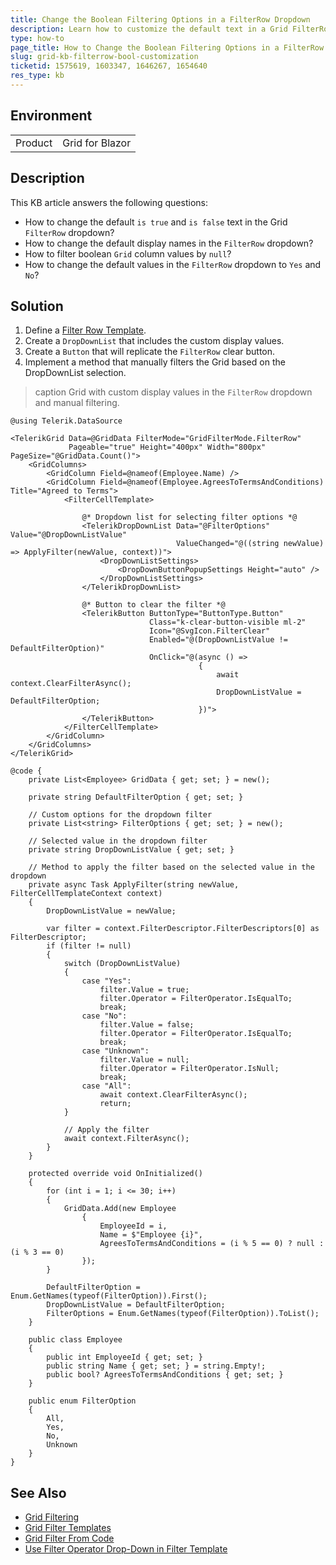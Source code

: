 ```yaml
---
title: Change the Boolean Filtering Options in a FilterRow Dropdown
description: Learn how to customize the default text in a Grid FilterRow dropdown list, including changing is true and is false to Yes and No, modifying the FilterRow dropdown list display names, and filtering the boolean column values by null for a more user-friendly and tailored filtering experience.
type: how-to
page_title: How to Change the Boolean Filtering Options in a FilterRow Dropdown
slug: grid-kb-filterrow-bool-customization
ticketid: 1575619, 1603347, 1646267, 1654640
res_type: kb
---
```


## Environment

<table>
    <tbody>
        <tr>
            <td>Product</td>
            <td>Grid for Blazor</td>
        </tr>
    </tbody>
</table>

## Description

This KB article answers the following questions:

* How to change the default `is true` and `is false` text in the Grid `FilterRow` dropdown?
* How to change the default display names in the `FilterRow` dropdown?
* How to filter boolean `Grid` column values by `null`?
* How to change the default values in the `FilterRow` dropdown to `Yes` and `No`?

## Solution

1. Define a [Filter Row Template](slug://grid-templates-filter#filter-row-template).
1. Create a `DropDownList` that includes the custom display values.
1. Create a `Button` that will replicate the `FilterRow` clear button.
1. Implement a method that manually filters the Grid based on the DropDownList selection.

>caption Grid with custom display values in the `FilterRow` dropdown and manual filtering.

````RAZOR
@using Telerik.DataSource

<TelerikGrid Data=@GridData FilterMode="GridFilterMode.FilterRow"
             Pageable="true" Height="400px" Width="800px" PageSize="@GridData.Count()">
    <GridColumns>
        <GridColumn Field=@nameof(Employee.Name) />
        <GridColumn Field=@nameof(Employee.AgreesToTermsAndConditions) Title="Agreed to Terms">
            <FilterCellTemplate>

                @* Dropdown list for selecting filter options *@
                <TelerikDropDownList Data="@FilterOptions" Value="@DropDownListValue"
                                     ValueChanged="@((string newValue) => ApplyFilter(newValue, context))">
                    <DropDownListSettings>
                        <DropDownButtonPopupSettings Height="auto" />
                    </DropDownListSettings>
                </TelerikDropDownList>

                @* Button to clear the filter *@
                <TelerikButton ButtonType="ButtonType.Button"
                               Class="k-clear-button-visible ml-2"
                               Icon="@SvgIcon.FilterClear"
                               Enabled="@(DropDownListValue != DefaultFilterOption)"
                               OnClick="@(async () =>
                                          {
                                              await context.ClearFilterAsync();
                                              DropDownListValue = DefaultFilterOption;
                                          })">
                </TelerikButton>
            </FilterCellTemplate>
        </GridColumn>
    </GridColumns>
</TelerikGrid>

@code {
    private List<Employee> GridData { get; set; } = new();

    private string DefaultFilterOption { get; set; }

    // Custom options for the dropdown filter
    private List<string> FilterOptions { get; set; } = new();

    // Selected value in the dropdown filter
    private string DropDownListValue { get; set; }

    // Method to apply the filter based on the selected value in the dropdown
    private async Task ApplyFilter(string newValue, FilterCellTemplateContext context)
    {
        DropDownListValue = newValue;

        var filter = context.FilterDescriptor.FilterDescriptors[0] as FilterDescriptor;
        if (filter != null)
        {
            switch (DropDownListValue)
            {
                case "Yes":
                    filter.Value = true;
                    filter.Operator = FilterOperator.IsEqualTo;
                    break;
                case "No":
                    filter.Value = false;
                    filter.Operator = FilterOperator.IsEqualTo;
                    break;
                case "Unknown":
                    filter.Value = null;
                    filter.Operator = FilterOperator.IsNull;
                    break;
                case "All":
                    await context.ClearFilterAsync();
                    return;
            }

            // Apply the filter
            await context.FilterAsync();
        }
    }

    protected override void OnInitialized()
    {
        for (int i = 1; i <= 30; i++)
        {
            GridData.Add(new Employee
                {
                    EmployeeId = i,
                    Name = $"Employee {i}",
                    AgreesToTermsAndConditions = (i % 5 == 0) ? null : (i % 3 == 0)
                });
        }

        DefaultFilterOption = Enum.GetNames(typeof(FilterOption)).First();
        DropDownListValue = DefaultFilterOption;
        FilterOptions = Enum.GetNames(typeof(FilterOption)).ToList();
    }

    public class Employee
    {
        public int EmployeeId { get; set; }
        public string Name { get; set; } = string.Empty!;
        public bool? AgreesToTermsAndConditions { get; set; }
    }

    public enum FilterOption
    {
        All,
        Yes,
        No,
        Unknown
    }
}
````

## See Also

* [Grid Filtering](slug://components/grid/filtering)
* [Grid Filter Templates](slug://grid-templates-filter)
* [Grid Filter From Code](slug://grid-filter-row#filter-from-code)
* [Use Filter Operator Drop-Down in Filter Template](slug://grid-kb-filter-operator-dropdown)